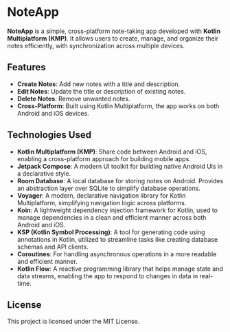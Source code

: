 # NoteApp

**NoteApp** is a simple, cross-platform note-taking app developed with **Kotlin Multiplatform (KMP)**. It allows users to create, manage, and organize their notes efficiently, with synchronization across multiple devices.

## Features

- **Create Notes**: Add new notes with a title and description.
- **Edit Notes**: Update the title or description of existing notes.
- **Delete Notes**: Remove unwanted notes.
- **Cross-Platform**: Built using Kotlin Multiplatform, the app works on both Android and iOS devices.

## Technologies Used

- **Kotlin Multiplatform (KMP)**: Share code between Android and iOS, enabling a cross-platform approach for building mobile apps.
- **Jetpack Compose**: A modern UI toolkit for building native Android UIs in a declarative style.
- **Room Database**: A local database for storing notes on Android. Provides an abstraction layer over SQLite to simplify database operations.
- **Voyager**: A modern, declarative navigation library for Kotlin Multiplatform, simplifying navigation logic across platforms.
- **Koin**: A lightweight dependency injection framework for Kotlin, used to manage dependencies in a clean and efficient manner across both Android and iOS.
- **KSP (Kotlin Symbol Processing)**: A tool for generating code using annotations in Kotlin, utilized to streamline tasks like creating database schemas and API clients.
- **Coroutines**: For handling asynchronous operations in a more readable and efficient manner.
- **Kotlin Flow**: A reactive programming library that helps manage state and data streams, enabling the app to respond to changes in data in real-time.

## License

This project is licensed under the MIT License.
